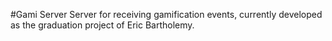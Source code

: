 #Gami Server
Server for receiving gamification events, currently developed as the graduation
project of Eric Bartholemy.
